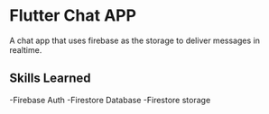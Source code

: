 # Flutter Chat APP
A chat app that uses firebase as the storage to deliver messages in realtime.

## Skills Learned 
-Firebase Auth
-Firestore Database
-Firestore storage

